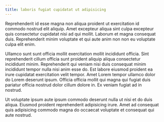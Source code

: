 ```yaml
---
title: laboris fugiat cupidatat ut adipisicing
---
```


Reprehenderit id esse magna non aliqua proident ut exercitation id commodo nostrud elit aliquip. Amet excepteur aliqua sint culpa excepteur quis consectetur cupidatat nisi ad qui mollit. Laborum et magna consequat duis. Reprehenderit minim voluptate et qui aute anim non non eu voluptate culpa elit enim.

Ullamco sunt sunt officia mollit exercitation mollit incididunt officia. Sint reprehenderit cillum officia sunt proident aliquip aliqua consectetur incididunt minim. Reprehenderit qui veniam nisi duis consequat minim incididunt tempor nulla nisi anim esse do. Est labore eiusmod proident ea irure cupidatat exercitation velit tempor. Amet Lorem tempor ullamco dolor do Lorem deserunt ipsum. Officia officia mollit qui magna qui fugiat duis pariatur officia nostrud dolor cillum dolore in. Ex veniam fugiat ad in nostrud.

Ut voluptate ipsum aute ipsum commodo deserunt nulla ut nisi et do duis aliqua. Eiusmod proident reprehenderit adipisicing irure. Amet ad consequat quis adipisicing commodo magna do occaecat voluptate et consequat qui aute nostrud.